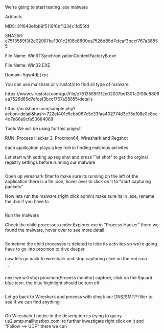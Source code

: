 <p>We're going to start testing .exe malware</p>
<p>Artifacts</p>
<p>MD5: 31f840efbb9f5116f6bf1334c1fd55fd</p>
<p>SHA256: c7513589f3f2e02007be1301c2f08c8809ea7526d85d7efcaf3bccf767a38855</p>
<p>File Name: WinRTSynchronizationContextFactoryB.exe</p>
<p>File Name: Win32 EXE</p>
<p>Domain: 5gw4d[.]xyz</p>
<p>You can use malshare or virustotal to find all type of malware</p>

<p> https://www.virustotal.com/gui/file/c7513589f3f2e02007be1301c2f08c8809ea7526d85d7efcaf3bccf767a38855/details </p>

<p>https://malshare.com/sample.php?action=detail&hash=722ef401e5cbb067c5c33faa402774d3c75ef08e0c8cc4d7e66a9cfa53684088</p>


<p>Tools We will be using for this project</p>
<p>RUN: Process Hacker 2, Procmon64, Wireshark and Regshot</p>
<p> each appilcation plays a key role in finding malcious activites </p>

<p>Let start with setting up reg shot and press "1st shot" to get the orginal registry settings before running our malware</p>

<img src="https://github.com/TommyP702/TanPham/assets/169327735/9103806d-3df2-40cd-9c1b-8d1331541fa4" alt="" class="wp-image-5001"/>

<p>Open up wireshark filter to make sure its running on the left of the application there is a fin icon, hover over to click on it to "start capturing packets"</p>
<p>Now lets run the malware (right click admin) make sure its in .exe, rename the .bin if you have to</p>
<img src="https://github.com/TommyP702/TanPham/assets/169327735/bcffcc3c-f24b-4f7a-9ef9-31ebfab615d3" alt="" class="wp-image-5001"/>


<p>Run the malware </p>

<p>Check the child processes under Explorer.exe in "Process Hacker" there we found the malware, hover over to see more detail </p>
<img src="https://github.com/TommyP702/TanPham/assets/169327735/65739134-d263-434c-a061-b831ec0c1569" alt="" class="wp-image-5001"/>
<p>Sometime the child processes is deleted to hide its activites so we're going have to go into procmon to dive deeper.</p>

<p> now lets go back to wireshark and stop capturing click on the red icon</p>

<img src="https://github.com/TommyP702/TanPham/assets/169327735/f76bc2b5-b190-4968-9bff-eaeebe538304" alt="" class="wp-image-5001"/>
``

<p>next we will stop procmon(Process monitor) capture, click on the Squard blue icon. the blue hightlight should be turn off</p>

<img src="https://github.com/TommyP702/TanPham/assets/169327735/68d36039-d32a-488c-88b3-8fd1b793af3c" alt="" class="wp-image-5001"/>


<p>Let go back to Wireshark and process with check our DNS/SMTP filter to see if we can find anything</p>

<img src="https://github.com/TommyP702/TanPham/assets/169327735/9aeffe43-2516-4f0b-a5bc-70e9473af04c" alt="" class="wp-image-5001"/>

<p>On Wireshark I notice in the description its trying to query us2.smtp.mailhostbox.com, to further investigate right click on it and "Follow --> UDP" there we can  </p>

<img src="https://github.com/TommyP702/TanPham/assets/169327735/9aeffe43-2516-4f0b-a5bc-70e9473af04c" alt="" class="wp-image-5001"/>



